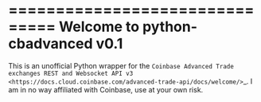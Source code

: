 ===============================
Welcome to python-cbadvanced v0.1
===============================


This is an unofficial Python wrapper for the `Coinbase Advanced Trade exchanges REST and Websocket API v3 <https://docs.cloud.coinbase.com/advanced-trade-api/docs/welcome/>`_.
I am in no way affiliated with Coinbase, use at your own risk.
